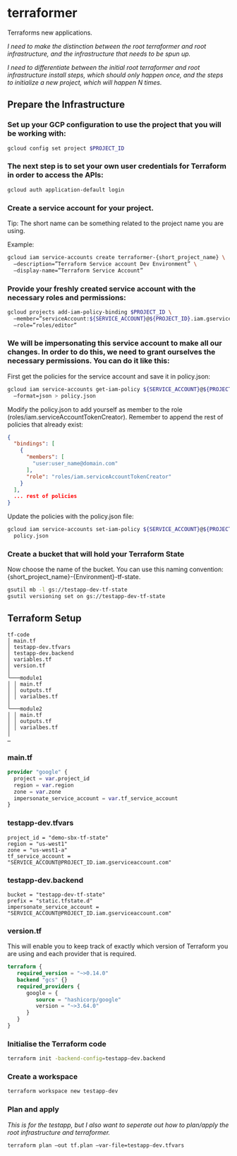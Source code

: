 # terraformer
Terraforms new applications.

*I need to make the distinction between the root terraformer and root infrastructure, and the infrastructure that needs to be spun up.*

*I need to differentiate between the initial root terraformer and root infrastructure install steps, which should only happen once, and the steps to initialize a new project, which will happen N times.*

## Prepare the Infrastructure

### Set up your GCP configuration to use the project that you will be working with:
```bash
gcloud config set project $PROJECT_ID
```

### The next step is to set your own user credentials for Terraform in order to access the APIs:
```bash
gcloud auth application-default login
```

### Create a service account for your project.
   
Tip: The short name can be something related to the project name you are using.

Example:
```bash
gcloud iam service-accounts create terraformer-{short_project_name} \
  –description=”Terraform Service account Dev Environment” \
  –display-name=”Terraform Service Account”
```

### Provide your freshly created service account with the necessary roles and permissions:
```bash
gcloud projects add-iam-policy-binding $PROJECT_ID \
  –member=”serviceAccount:${SERVICE_ACCOUNT}@${PROJECT_ID}.iam.gserviceaccount.com” \
  –role=”roles/editor”
```

### We will be impersonating this service account to make all our changes. In order to do this, we need to grant ourselves the necessary permissions. You can do it like this:

First get the policies for the service account and save it in policy.json:
```bash
gcloud iam service-accounts get-iam-policy ${SERVICE_ACCOUNT}@${PROJECT_ID}.iam.gserviceaccount.com \
  –format=json > policy.json
```
Modify the policy.json to add yourself as member to the role (roles/iam.serviceAccountTokenCreator). Remember to append the rest of policies that already exist:
```json
{
  "bindings": [
    {
      "members": [
        "user:user_name@domain.com"
      ],
      "role": "roles/iam.serviceAccountTokenCreator"
    }
  ],
  ... rest of policies
}
```
Update the policies with the policy.json file:
```bash
gcloud iam service-accounts set-iam-policy ${SERVICE_ACCOUNT}@${PROJECT_ID}.gserviceaccount.com \
  policy.json
```

### Create a bucket that will hold your Terraform State

Now choose the name of the bucket. You can use this naming convention: {short_project_name}-{Environment}-tf-state.

```bash
gsutil mb -l gs://testapp-dev-tf-state
gsutil versioning set on gs://testapp-dev-tf-state
```

## Terraform Setup

```
tf-code
│ main.tf
│ testapp-dev.tfvars
│ testapp-dev.backend
│ variables.tf
│ version.tf
│
└───module1
│ │ main.tf
│ │ outputs.tf
│ │ varialbes.tf
│
└───module2
│ │ main.tf
│ │ outputs.tf
│ │ varialbes.tf
│
…
```

### main.tf
```tf
provider "google" {
  project = var.project_id
  region = var.region
  zone = var.zone
  impersonate_service_account = var.tf_service_account
}
```

### testapp-dev.tfvars
```
project_id = "demo-sbx-tf-state"
region = "us-west1"
zone = "us-west1-a"
tf_service_account = "SERVICE_ACCOUNT@PROJECT_ID.iam.gserviceaccount.com"
```

### testapp-dev.backend
```
bucket = "testapp-dev-tf-state"
prefix = "static.tfstate.d"
impersonate_service_account = "SERVICE_ACCOUNT@PROJECT_ID.iam.gserviceaccount.com"
```

### version.tf

This will enable you to keep track of exactly which version of Terraform you are using and each provider that is required.
```tf
terraform {
   required_version = "~>0.14.0"
   backend "gcs" {}
   required_providers {
      google = {
         source = "hashicorp/google"
         version = "~>3.64.0"
      }
   }
}
```

### Initialise the Terraform code
```bash
terraform init -backend-config=testapp-dev.backend
```

### Create a workspace
```bash
terraform workspace new testapp-dev
```

### Plan and apply

*This is for the testapp, but I also want to seperate out how to plan/apply the root infrastructure and terraformer.*

```bash
terraform plan –out tf.plan –var-file=testapp-dev.tfvars
```
